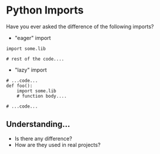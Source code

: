 # Python Imports

Have you ever asked the difference of the following imports?

* "eager" import

```{python}
import some.lib

# rest of the code....
```

* "lazy" import
```{python}
# ...code...
def foo():
    import some.lib
    # function body....

# ...code...
```

## Understanding...

* Is there any difference?
* How are they used in real projects?

